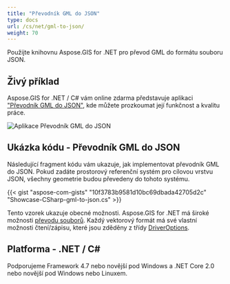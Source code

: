 ```yaml
---
title: "Převodník GML do JSON"
type: docs
url: /cs/net/gml-to-json/
weight: 70
---
```


Použijte knihovnu Aspose.GIS for .NET pro převod GML do formátu souboru JSON.

## **Živý příklad**

Aspose.GIS for .NET / C# vám online zdarma představuje aplikaci ["Převodník GML do JSON"](https://products.aspose.app/gis/conversion/gml-to-json), kde můžete prozkoumat její funkčnost a kvalitu práce.

![Aplikace Převodník GML do JSON](conversion.png)

## **Ukázka kódu - Převodník GML do JSON**

Následující fragment kódu vám ukazuje, jak implementovat převodník GML do JSON. Pokud zadáte prostorový referenční systém pro cílovou vrstvu JSON, všechny geometrie budou převedeny do tohoto systému. 

{{< gist "aspose-com-gists" "10f3783b9581d10bc69dbada42705d2c" "Showcase-CSharp-gml-to-json.cs" >}}

Tento vzorek ukazuje obecné možnosti. Aspose.GIS for .NET má široké možnosti [převodu souborů](https://docs.aspose.com/gis/net/vector-layers/). Každý vektorový formát má své vlastní možnosti čtení/zápisu, které jsou zděděny z třídy [DriverOptions](https://reference.aspose.com/gis/net/aspose.gis/driveroptions).

## **Platforma - .NET / C#**

Podporujeme Framework 4.7 nebo novější pod Windows a .NET Core 2.0 nebo novější pod Windows nebo Linuxem.
